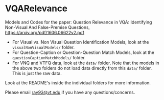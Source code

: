 # VQARelevance
Models and Codes for the paper: Question Relevance in VQA: Identifying Non-Visual And False-Premise Questions, https://arxiv.org/pdf/1606.06622v2.pdf 

- For Visual vs. Non Visual Question Identification Models, look at the ```visualNonVisualModels/``` folder.
- For Question-Caption or Question-Question Match Models, look at the ```questionCaptionMatchModels/``` folder.
- For VNQ and VTFQ data, look at the ```data/``` folder. Note that the models in the above two folders do not load data directly from this ```data/``` folder. This is just the raw data. 


Look at the README's inside the individual folders for more information. 

Please email ray93@vt.edu if you have any questions/concerns.

